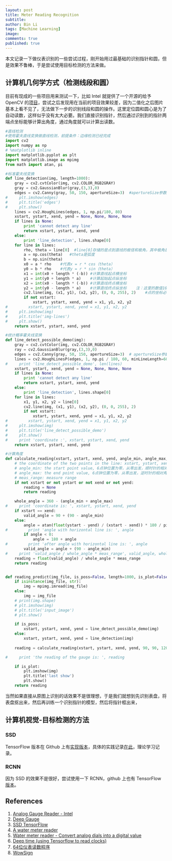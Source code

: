 ```yaml
---
layout: post
title: Meter Reading Recognition
subtitle:
author: Bin Li
tags: [Machine Learning]
image: 
comments: true
published: true
---
```


本文记录一下做仪表识别的一些尝试过程，刚开始用过最基础的识别指针和圆，但是效果不鲁棒，于是尝试使用目标检测的方法来做。

## 计算机几何学方式（检测线段和圆）
目前有现成的一些项目用来测试一下，比如 Intel 就提供了一个开源的给予 OpenCV 的[项目](https://github.com/intel-iot-devkit/python-cv-samples/tree/master/examples/analog-gauge-reader)，尝试之后发现用在当前的项目效果较差，因为二值化之后图片基本上看不见了，无法做下一步的识别线段和圆的操作。这里定位圆和圆心是为了自动读数，这样似乎没有太大必要。我们直接识别指针，然后通过识别到的指针两端点坐标能够计算出角度，通过角度就可以计算出读数。

```python
#直线检测
#使用霍夫直线变换做直线检测，前提条件：边缘检测已经完成
import cv2
import numpy as np
# %matplotlib inline
import matplotlib.pyplot as plt
import matplotlib.image as mpimg
from math import atan, pi

#标准霍夫线变换
def line_detection(img, length=1000):
    gray = cv2.cvtColor(img, cv2.COLOR_RGB2GRAY)
    gray = cv2.GaussianBlur(gray,(3,3),0)
    edges = cv2.Canny(gray, 50, 150, apertureSize=3)  #apertureSize参数默认其实就是3
#     plt.imshow(edges)
#     plt.title('edges')
#     plt.show()
    lines = cv2.HoughLines(edges, 1, np.pi/180, 80)
    xstart, ystart, xend, yend = None, None, None, None
    if lines is None:
        print 'cannot detect any line'
        return xstart, ystart, xend, yend
    else:
        print 'line_detection', lines.shape[0]
    for line in lines:
        rho, theta = line[0]  #line[0]存储的是点到直线的极径和极角，其中极角是弧度表示的。
        a = np.cos(theta)   #theta是弧度
        b = np.sin(theta)
        x0 = a * rho    #代表x = r * cos（theta）
        y0 = b * rho    #代表y = r * sin（theta）
        x1 = int(x0 + length * (-b)) #计算直线起点横坐标
        y1 = int(y0 + length * a)    #计算起始起点纵坐标
        x2 = int(x0 - length * (-b)) #计算直线终点横坐标
        y2 = int(y0 - length * a)    #计算直线终点纵坐标    注：这里的数值1000给出了画出的线段长度范围大小，数值越小，画出的线段越短，数值越大，画出的线段越长
        cv2.line(img, (x1, y1), (x2, y2), (0, 0, 255), 2)    #点的坐标必须是元组，不能是列表。
        if not xstart:
            xstart, ystart, xend, yend = x1, y1, x2, y2
#         xstart, ystart, xend, yend = x1, y1, x2, y2
#     plt.imshow(img)
#     plt.title('img-lines')
#     plt.show()
    return xstart, ystart, xend, yend

#统计概率霍夫线变换
def line_detect_possible_demo(img):
    gray = cv2.cvtColor(img, cv2.COLOR_RGB2GRAY)
    ray = cv2.GaussianBlur(gray,(3,3),0)
    edges = cv2.Canny(gray, 50, 150, apertureSize=3)  # apertureSize参数默认其实就是3
    lines = cv2.HoughLinesP(edges, 1, np.pi / 180, 60, minLineLength=60, maxLineGap=5)
#     print 'line_detect_possible_demo', len(lines)
    xstart, ystart, xend, yend = None, None, None, None
    if lines is None:
        print 'cannot detect any line'
        return xstart, ystart, xend, yend
    else:
        print 'line_detection', lines.shape[0]
    for line in lines:
        x1, y1, x2, y2 = line[0]
        cv2.line(img, (x1, y1), (x2, y2), (0, 0, 255), 2)
        if not xstart:
            xstart, ystart, xend, yend = x1, y1, x2, y2
#         xstart, ystart, xend, yend = x1, y1, x2, y2
#     plt.imshow(img)
#     plt.title('line_detect_possible_demo')
#     plt.show()
#     print 'coordinate :', xstart, ystart, xend, yend
    return xstart, ystart, xend, yend

#计算角度
def calculate_reading(xstart, ystart, xend, yend, angle_min, angle_max, meas_range):
    # the coordinate of the two points in the line: xstart, ystart, xend, yend
    # angle_min: the start point value, 6点钟位置为零，从零出发，顺时针的相对角度
    # angle_max: the end point value, 6点钟位置为零，从零出发，逆时针的相对角度
    # meas_range: measure range
    if not xstart or not ystart or not xend or not yend:
        reading = None
        return reading

    whole_angle = 360 - (angle_min + angle_max)
#     print 'coordinate is: ', xstart, ystart, xend, yend
    if xstart == xend:
        valid_angle = 90 + (90 - angle_min)
    else:
        angle = atan(float(ystart - yend) / (xstart - xend)) * 180 / pi
#         print 'angle with horizontal line is: ', angle
        if angle < 0: 
            angle = 180 + angle
#         print 'after angle with horizontal line is: ', angle
        valid_angle = angle + (90 - angle_min)
#     print 'valid_angle / whole_angle * meas_range', valid_angle, whole_angle, meas_range
    reading = float(valid_angle) / whole_angle * meas_range
    return reading


def reading_predict(img_file, is_poss=False, length=1000, is_plot=False):
    if isinstance(img_file, str):
        img = mpimg.imread(img_file)
    else:
        img = img_file
    # print(img.shape)
    # plt.imshow(img)
    # plt.title('input_image')
    # plt.show()

    if is_poss:
        xstart, ystart, xend, yend = line_detect_possible_demo(img)
    else:
        xstart, ystart, xend, yend = line_detection(img)
    
    reading = calculate_reading(xstart, ystart, xend, yend, 90, 90, 120)

#     print 'the reading of the gauge is: ', reading

    if is_plot:
        plt.imshow(img)
        plt.title('last show')
        plt.show()
    return reading
```

当然如果直接从原图上识别的话效果不是很理想，于是我们就想到先识别表盘，将表盘抠出来，然后再训练一个识别指针的模型，然后将指针框出来，

## 计算机视觉-目标检测的方法
### SSD
TensorFlow 版本在 Github 上有[实现版本](https://github.com/balancap/SSD-Tensorflow)，具体的实践记录[在此](https://binlidaily.github.io/2018-09-29-single-shot-multibox-detector/)，理论学习记录。

### RCNN
因为 SSD 的效果不是很好，尝试使用一下 RCNN，github 上也有 TensorFlow [版本](https://github.com/endernewton/tf-faster-rcnn)。

## References
1. [Analog Gauge Reader - Intel](https://github.com/intel-iot-devkit/python-cv-samples/tree/master/examples/analog-gauge-reader)
2. [Deep Gauge](https://github.com/oci-labs/deep-gauge)
3. [SSD TensorFlow](https://binlidaily.github.io/2018-09-29-single-shot-multibox-detector/)
4. [A water meter reader](https://github.com/yamaton/water-meter-reading)
5. [Water meter reader - Convert analog dials into a digital value](https://github.com/zagor/watermeter)
6. [Deep time (using Tensorflow to read clocks)](https://felixduvallet.github.io/blog/deep.time/)
7. [64位仪表读数程序](https://github.com/ZJU-lishuang/biaoji-Unify-version_64)
8. [WowSign](https://github.com/shark526/WowSign)